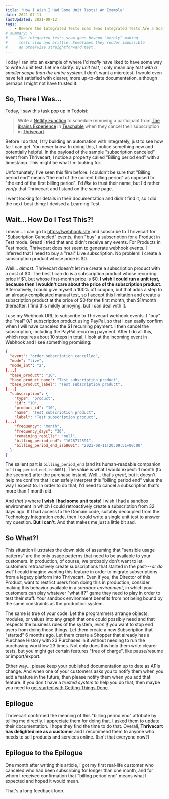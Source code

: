 ```yaml
---
title: "How I Wish I Had Some Unit Tests! An Example"
date: 2021-07-11
lastUpdated: 2021-08-12
tags:
    - Beware the Integrated Tests Scam (was Integrated Tests Are a Scam)
# summary: >
#     The integrated tests scam goes beyond "merely" making
#     tests slow and brittle. Sometimes they render impossible
#     an otherwise straightforward test.
---
```


Today I ran into an example of where I'd _really_ have liked to have some way to write a unit test. Let me clarify: by _unit test_, I only mean _any test with a smaller scope than the entire system_. I don't want a microtest. I would even have felt satisfied with clearer, more up-to-date documentation, although perhaps I might not have trusted it.

## So, There I Was...

Today, I saw this task pop up in Todoist:

> Write a [Netlify Function](https://functions.netlify.com/) to schedule removing a participant from [The jbrains Experience](https://experience.jbrains.ca) in [Teachable](https://online-training.jbrains.ca) when they cancel their subscription in [Thrivecart](https://thrivecart.com).

Before I do that, I try building an automation with Integrately, just to see how far I can get. You never know. In doing this, I notice something new and potentially helpful. In the payload of the sample "subscription canceled" event from Thrivecart, I notice a property called "Billing period end" with a timestamp. This might be what I'm looking for.

Unfortunately, I've seen this film before. I couldn't be sure that "Billing period end" means "the end of the current billing period" as opposed to "the end of the first billing period". I'd _like_ to trust their name, but I'd rather _verify_ that Thrivecart and I stand on the same page.

I went looking for details in their documentation and didn't find it, so I did the next-best thing: I devised a Learning Test.

## Wait... How Do I Test This?!

I mean... I can go to <https://webhook.site> and subscribe to Thrivecart for "Subscription Canceled" events, then "buy" a subscription for a Product in Test mode. Great! I tried that and didn't receive any events. For Products in Test mode, Thrivecart does not seem to generate webhook events. I inferred that I need to buy a "real" Live subscription. No problem! I create a subscription product whose price is $0.

Well... _almost_. Thrivecart doesn't let me create a subscription product with a cost of $0. The best I can do is a subscription product whose recurring price if $1, but whose first-month price is $0. **I wish I could run a unit test, because then I wouldn't care about the price of the subscription product**. Alternatively, I could give myself a 100% off coupon, but that adds a step to an already complicated manual test, so I accept this limitation and create a subscription product at the price of $0 for the first month, then $1/month thereafter. I find this mildly annoying, but I can deal with it.

I use my Webhook URL to subscribe to Thrivecart webhook events. I "buy" the "real" $0/$1 subscription product using PayPal, so that I can easily confirm when I will have canceled the $1 recurring payment. I then cancel the subscription, including the PayPal recurring payment. After I do all this, which requires about 10 steps in total, I look at the incoming event in Webhook and I see something promising:

```json
{
  "event": "order.subscription_cancelled",
  "mode": "live",
  "mode_int": "2",
[...]  
  "base_product": "10",
  "base_product_name": "Test subscription product",
  "base_product_label": "Test subscription product",
[...]    
  "subscription": {
    "type": "product",
    "id": "10",
    "product_id": "10",
    "name": "Test subscription product",
    "label": "Test subscription product",
[...]
    "frequency": "month",
    "frequency_days": "30",
    "remaining_rebills": "null",
    "billing_period_end": "1628712591",
    "billing_period_end_iso8601": "2021-08-11T20:09:51+00:00"
  }
}
```

The salient part is `billing_period_end` (and its human-readable companion `billing_period_end_iso8601`). The value is what I would expect: 1 month (to the second!) after the purchase instant. Well... that's _great_, but it doesn't help me confirm that I can safely interpret this "billing period end" value the way I expect to. In order to do that, I'd need to cancel a subscription that's more than 1 month old.

And _that's_ where **I wish I had some unit tests**! I wish I had a sandbox environment in which I could retroactively create a subscription from 32 days ago. If I had access to the Domain code, suitably decoupled from the Technology Integration code, then I could write a single unit test to answer my question. **But I can't**. And that makes me just a little bit sad.

## So What?!

This situation illustrates the down side of assuming that "sensible usage patterns" are the only usage patterns that need to be available to your customers. In production, of course, we probably don't want to let customers retroactively create subscriptions that started in the past---_or do we_? I could imagine wanting this feature in order to migrate subscriptions from a legacy platform into Thrivecart. Even if you, the Director of this Product, want to restrict users from doing this in production, consider making this behavior available in a _sandbox environment_, in which your customers can play whatever "what if?" game they need to play in order to test their stuff. Your sandbox environment benefits from not being bound by the same constraints as the production system.

The same is true of your code. Let the programmers arrange objects, modules, or values into any graph that one could possibly need and that respects the business rules of the system, _even if_ you want to stop end users from doing those things. Let them create a new Subscription that "started" 6 months ago. Let them create a Shopper that already has a Purchase History with 23 Purchases in it without needing to run the purchasing workflow 23 times. Not only does this help them write clearer tests, but you might get certain features "free of charge", like pause/resume or import/export.

Either way... please keep your published documentation up to date as APIs change. And when one of your customers asks you to notify them when you add a feature in the future, then please notify them when you add that feature. If you don't have a _trusted system_ to help you do that, then maybe you need to [get started with Getting Things Done](https://blog.jbrains.ca/permalink/getting-started-with-getting-things-done).

## Epilogue

Thrivecart confirmed the meaning of this "billing period end" attribute by telling me directly. I appreciate them for doing that. I asked them to update their documentation. I hope they find the time to do that. Overall, **Thrivecart has delighted me as a customer** and I recommend them to anyone who needs to sell products and services online. (Isn't that everyone now?)

## Epilogue to the Epilogue

One month after writing this article, I got my first real-life customer who canceled who had been subscribing for longer than one month, and for whom I received confirmation that "billing period end" means what I expected and hoped it would mean.

That's a long feedback loop.

